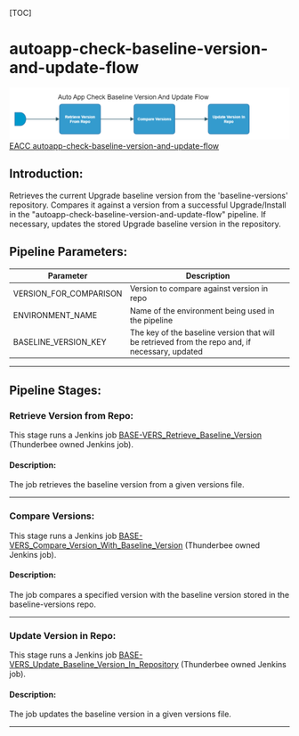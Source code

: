 [TOC]

# autoapp-check-baseline-version-and-update-flow

![autoapp-check-baseline-version-and-update-flow](../diagrams/autoapp_check_baseline_version_and_update_flow.png)
[EACC autoapp-check-baseline-version-and-update-flow](https://spinnaker.rnd.gic.ericsson.se/#/projects/auto_app_e2e_cicd/applications/autoapp-eacc-e2e-cicd/executions/configure/bb6e4653-eba6-4ff9-9233-37cda5431c11)
## Introduction:
Retrieves the current Upgrade baseline version from the 'baseline-versions' repository. Compares it against a version from a successful Upgrade/Install in the "autoapp-check-baseline-version-and-update-flow" pipeline.
If necessary, updates the stored Upgrade baseline version in the repository.

## Pipeline Parameters:
| Parameter | Description |
|-----|-----|
| VERSION_FOR_COMPARISON | Version to compare against version in repo |
| ENVIRONMENT_NAME | Name of the environment being used in the pipeline |
| BASELINE_VERSION_KEY | The key of the baseline version that will be retrieved from the repo and, if necessary, updated |

 * * *

## Pipeline Stages:

### Retrieve Version from Repo:
This stage runs a Jenkins job [BASE-VERS_Retrieve_Baseline_Version](https://fem5s11-eiffel216.eiffel.gic.ericsson.se:8443/jenkins/job/BASE-VERS_Retrieve_Baseline_Version) (Thunderbee owned Jenkins job).

#### Description:
The job retrieves the baseline version from a given versions file.

 * * *
### Compare Versions:
This stage runs a Jenkins job [BASE-VERS_Compare_Version_With_Baseline_Version](https://fem5s11-eiffel216.eiffel.gic.ericsson.se:8443/jenkins/job/BASE-VERS_Compare_Version_With_Baseline_Version) (Thunderbee owned Jenkins job).

#### Description:
The job compares a specified version with the baseline version stored in the baseline-versions repo.
 * * *
### Update Version in Repo:
This stage runs a Jenkins job [BASE-VERS_Update_Baseline_Version_In_Repository](https://fem5s11-eiffel216.eiffel.gic.ericsson.se:8443/jenkins/job/BASE-VERS_Update_Baseline_Version_In_Repository) (Thunderbee owned Jenkins job).

#### Description:
The job updates the baseline version in a given versions file.

 * * *
